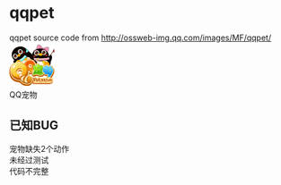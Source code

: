 # qqpet
qqpet source code from http://ossweb-img.qq.com/images/MF/qqpet/  
![](logo.png)  
QQ宠物
  
## 已知BUG
宠物缺失2个动作  
未经过测试  
代码不完整  
